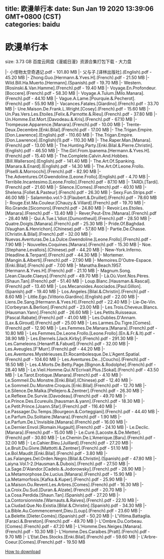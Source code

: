
title: 欧漫单行本
date: Sun Jan 19 2020 13:39:06 GMT+0800 (CST)    
categories: baidu
---

# 欧漫单行本
size: 3.73 GB
 百度云网盘《漫威日漫》资源合集打包下载 - 大力盘
 
|- 小怪物太空奇遇记.pdf - 101.80 MB
|- 父与子.[译林出版社].(English).pdf - 45.20 MB
|- Zhong.Guo.[Hermann.&.Yves.H].(French).pdf - 21.50 MB
|- Wild.Bill.Ha.Muerto.[Hermann].(Spanish).pdf - 19.70 MB
|- Western.[Rosinski.&.Van.Hamme].(French).pdf - 19.40 MB
|- Voyage.En.Profondeur.[Boccere].(French).pdf - 58.30 MB
|- Voyage.A.Tulum.[Milo.Manara].(French).pdf - 44.10 MB
|- Vague.A.Lame.[Pourquie.&.Pecherot].(French).pdf - 55.90 MB
|- Vacances.Fatales.[Giardino].(French).pdf - 33.70 MB
|- Une.Maison.De.Frank.L.Wright.[Cosey].(French).pdf - 15.60 MB
|- Un.Pas.Vers.Les.Etoiles.[Felix.&.Parnotte.&.Rieu].(French).pdf - 37.80 MB
|- Un.Homme.Est.Mort.[Davodeau.&.Kris].(French).pdf - 67.10 MB
|- Trompeuse.Apparence.[Manara].(French).pdf - 10.00 MB
|- Trente-Deux.Decembre.[Enki.Bilal].(French).pdf - 17.00 MB
|- The.Trigan.Empire.[Don.Lawrence].(English).pdf - 110.60 MB
|- The.Trigan.Empire.[Don.Lawrence].(English)(1).pdf - 110.30 MB
|- The.Raper.Man.[Manara].(French).pdf - 13.00 MB
|- The.Hunting.Party.[Enki.Bilal.&.Pierre.Christin].(English).pdf - 46.50 MB
|- The.Girl.From.Ipanema.[Hermann.&.Yves.H].(French).pdf - 15.40 MB
|- The.Complete.Calvin.And.Hobbes.[Bill.Wallerson].(English).pdf - 141.40 MB
|- The.Art.Of.Spanking.[Manara.&.Enard].(English).pdf - 14.30 MB
|- The.Art.Of.Leone.Frollo.[Piselli.&.Morrocchi].(French).pdf - 82.90 MB
|- The.Adventures.Of.Gwendoline.[Leone.Frollo].(English).pdf - 4.70 MB
|- Terribile.Incantesimo.[Leone.Frollo].(French).pdf - 87.10 MB
|- TARDi.[Tardi].(French).pdf - 21.60 MB
|- Silence.[Comes].(French).pdf - 40.10 MB
|- Shelena.[Follet.&.Pasteur].(French).pdf - 26.30 MB
|- Sexy.Fun.Strips.pdf - 46.00 MB
|- Salammbo.vol.1-3.[Flaubert.&.Druillet].(French).pdf - 78.60 MB
|- Rouge.Est.Ma.Couleur.[Chauzy.&.Villard].(French).pdf - 19.70 MB
|- Rio.Grande.[Sicomoro].(French).pdf - 24.80 MB
|- Revoir.Les.Etoiles.[Manara].(French).pdf - 13.40 MB
|- Rever,Peut-Etre.[Manara].(French).pdf - 28.40 MB
|- Qui.A.Tue.L'Idiot.[Dumontheuil].(French).pdf - 28.50 MB
|- Quatre.Doigts.[Manara].(French).pdf - 25.30 MB
|- Pride.Of.Baghdad.[Vaughan.&.Henrichon].(Chinese).pdf - 57.80 MB
|- Partie.De.Chasse.[Christin.&.Bilal].(French).pdf - 32.00 MB
|- Nuevas.Aventuras.De.La.Dulce.Gwendoline.[Leone.Frollo].(French).pdf - 7.90 MB
|- Nouvelles.Coquines.[Manara].(French).pdf - 15.30 MB
|- Noe.[Stephane.Levallois].(Chinese).pdf - 44.20 MB
|- New-York.Inferno.[Headline.&.Terpant].(French).pdf - 44.30 MB
|- Mortemer.[Mangin.&.Alberti].(French).pdf - 27.90 MB
|- Memoires.D'Outre-Espace.[Enki.Bilal].(French).pdf - 7.00 MB
|- Manatha.Beach.1957.[Hermann.&.Yves.H].(French).pdf - 21.10 MB
|- Magnum.Song.[Jean.Claude.Claeys].(French).pdf - 49.70 MB
|- Là.Où.Vont.Nos.Pères.[Shaun.Tan].(French).pdf - 51.40 MB
|- Loup.Blanc.[Hausman.&.Rascal].(French).pdf - 13.40 MB
|- Los.Mecanoides.Asociados.[Paul.Gillon].(Spanish).pdf - 19.40 MB
|- Los.Angeles.[Bilal.&.Christin].(French).pdf - 8.60 MB
|- Little.Ego.[Vittorio.Giardino].(English).pdf - 22.00 MB
|- Liens.De.Sang.[Hermann.&.Yves.H].(French).pdf - 22.40 MB
|- Lie-De-Vin.[Corbeyran.&.Berlion].(French).pdf - 23.00 MB
|- Les.Trois.Cheveux.Blancs.[Hausman.Yann].(French).pdf - 26.60 MB
|- Les.Petits.Ruisseaux.[Pascal.Rabate].(French).pdf - 41.00 MB
|- Les.Oublies.D'Annam.[Lax.&.Giroud].(French).pdf - 25.00 MB
|- Les.Larmes.Du.Tigre.[Comes].(French).pdf - 12.90 MB
|- Les.Femmes.De.Manara.[Manara].(French).pdf - 10.80 MB
|- Les.Femmes.De.Leone.Frollo.[Leone.Frollo].(En.&.Fr.&.It).pdf - 38.90 MB
|- Les.Eternels.[Jack.Kirby].(French).pdf - 291.30 MB
|- Les.Cameleons.[Henanff.&.Fabuel].(French).pdf - 32.00 MB
|- Les.Aveugles.[F'Murr].(French).pdf - 44.20 MB
|- Les.Aventures.Mystérieuses.Et.Rocambolesque.De.L'Agent.Spatial.(French).pdf - 104.60 MB
|- Les.Aventures.De...[Coucho].(French).pdf - 18.50 MB
|- Les.4.Morts.De.Betty.Page.[Bignon.&.Rodolphe].(French).pdf - 28.40 MB
|- Le.Vieil.Homme.Qui.N'Ecrivait.Plus.[Sokal].(French).pdf - 43.50 MB
|- Le.Tarot.Erotique.[Manara].(French).pdf - 4.10 MB
|- Le.Sommeil.Du.Monstre.[Enki.Bilal].(Chinese).pdf - 12.40 MB
|- Le.Sommeil.Du.Monstre.Croquis.[Enki.Bilal].(French).pdf - 12.70 MB
|- Le.Silence.De.Malka.[Pellejero.&.Zentner].(French).pdf - 26.30 MB
|- Le.Reflexe.De.Survie.[Davodeau].(French).pdf - 49.70 MB
|- Le.Prince.Des.Ecureuils.[hausman.&.yann].(French).pdf - 18.30 MB
|- Le.Petit.Prince.[Joann.Sfar].(French).pdf - 116.40 MB
|- Le.Passager.Du.Temps.[Bourgeon.&.Corteggiani].(French).pdf - 44.40 MB
|- Le.Parfum.Du.Solitaire.[Manara].(French).pdf - 1.90 MB
|- Le.Parfum.De.L'Invisible.[Manara].(French).pdf - 16.00 MB
|- Le.Dernier.Envol.[Romain.Hugault].(French).pdf - 24.10 MB
|- Le.Declic.[Manara].(French).pdf - 15.00 MB
|- Le.Curé.[Lacoste.&.De.Metter].(French).pdf - 30.80 MB
|- Le.Chemin.De.L'Amerique.[Baru].(French).pdf - 32.00 MB
|- Le.Cahier.Bleu.[Juillard].(French).pdf - 27.20 MB
|- Le.Bruit.Du.Givre.[Mattotti.&.Zentner].(French).pdf - 51.10 MB
|- Le.Bol.Maudit.[Enki.Bilal].(French).pdf - 3.80 MB
|- Las.Falanges.Del.Orden.Negro.[Bilal.&.Christin].(Spanish).pdf - 47.80 MB
|- Laiyna.Vol.1-2.[Hausman.&.Dubois].(French).pdf - 27.50 MB
|- La.Sage.D'Alandor.[Cadelo.&.Jodorowsky].(French).pdf - 28.90 MB
|- La.Metamorphose.De.Lucius.[Manara].(French).pdf - 15.90 MB
|- La.Metamorfosis.[Kafka.&.Kuper].(French).pdf - 25.90 MB
|- La.Maison.Ou.Revent.Les.Arbres.[Comes].(French).pdf - 16.30 MB
|- La.Croix.Du.Sud.[Duran.&.Alzate].(French).pdf - 20.70 MB
|- La.Cosa.Perdida.[Shaun.Tan].(Spanish).pdf - 27.20 MB
|- La.Contorsionniste.[Warnauts.&.Raives].(French).pdf - 22.10 MB
|- La.Ciudad.Que.No.Existia.[Bilal.&.Christin].(Spanish).pdf - 34.30 MB
|- La.Bible.Au.Commencement,Dieu.[Loup].(French).pdf - 23.60 MB
|- La.Belette.[Dieter.Comès].(Spanish).pdf - 50.20 MB
|- L'Vltima.Battaglia.[Faraci.&.Brereton].(French).pdf - 49.70 MB
|- L'Ombre.Du.Corbeau.[Comes].(French).pdf - 47.20 MB
|- L'Homme.Des.Neiges.[Manara].(French).pdf - 10.30 MB
|- L'Homme.Des.Caraibes.[Pratt].(French).pdf - 9.70 MB
|- L'Etat.Des.Stocks.[Enki.Bilal].(French).pdf - 59.60 MB
|- L'Arbre-Coeur.[Comes].(French).pdf - 19.50 MB

[How to download](https://bpcam.bemobtrk.com/go/2ceec3aa-1ca2-46d6-b9ff-aaa5c184517c?jno=130)